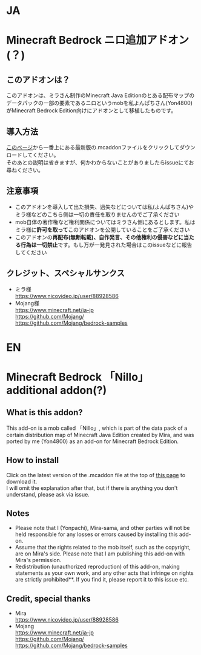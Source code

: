 # JA
# Minecraft Bedrock ニロ追加アドオン(？)
## このアドオンは？
このアドオンは、ミラさん制作のMinecraft Java Editionのとある配布マップのデータパックの一部の要素であるニロというmobを私よんぱちさん(Yon4800)がMinecraft Bedrock Edition向けにアドオンとして移植したものです。
## 導入方法
[このページ](https://github.com/Yon4800/Nillo_Bedrock/releases)から一番上にある最新版の.mcaddonファイルをクリックしてダウンロードしてください。<br>
そのあとの説明は省きますが、何かわからないことがありましたらissueにてお尋ねください。
## 注意事項
- このアドオンを導入して出た損失、過失などについては私(よんぱちさん)やミラ様などのこちら側は一切の責任を取りませんのでご了承ください
- mob自体の著作権など権利関係についてはミラさん側にあるとします。私はミラ様に**許可を取って**このアドオンを公開していることをご了承ください
- このアドオンの**再配布(無断転載)、自作発言、その他権利の侵害などに当たる行為は一切禁止**です。もし万が一発見された場合はこのissueなどに報告してください
## クレジット、スペシャルサンクス
- ミラ様<br>
https://www.nicovideo.jp/user/88928586<br>
- Mojang様<br>
https://www.minecraft.net/ja-jp<br>
https://github.com/Mojang/<br>
https://github.com/Mojang/bedrock-samples<br>

# EN
# Minecraft Bedrock 「Nillo」 additional addon(?)
## What is this addon?
This add-on is a mob called 「Nillo」, which is part of the data pack of a certain distribution map of Minecraft Java Edition created by Mira, and was ported by me (Yon4800) as an add-on for Minecraft Bedrock Edition.
## How to install
Click on the latest version of the .mcaddon file at the top of [this page](https://github.com/Yon4800/Nillo_Bedrock/releases) to download it. <br>
I will omit the explanation after that, but if there is anything you don't understand, please ask via issue.
## Notes
- Please note that I (Yonpachi), Mira-sama, and other parties will not be held responsible for any losses or errors caused by installing this add-on.
- Assume that the rights related to the mob itself, such as the copyright, are on Mira's side. Please note that I am publishing this add-on with Mira's permission.
- Redistribution (unauthorized reproduction) of this add-on, making statements as your own work, and any other acts that infringe on rights are strictly prohibited**. If you find it, please report it to this issue etc.
## Credit, special thanks
- Mira<br>
https://www.nicovideo.jp/user/88928586<br>
- Mojang<br>
https://www.minecraft.net/ja-jp<br>
https://github.com/Mojang/<br>
https://github.com/Mojang/bedrock-samples<br>

